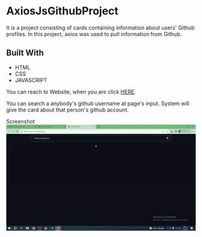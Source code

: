 # AxiosJsGithubProject

<!DOCTYPE html>
<html lang="en">
<head>
    <meta charset="UTF-8">
</head>
<body>
    
  <p>It is a project consisting of cards containing information about users' Github profiles. In this project, axios was used to pull information from Github.</p>
<h2 id="built-with">Built With</h2>
  <ul>
    <li>HTML</li>
    <li>CSS</li>
    <li>JAVASCRIPT</li>
  </ul>
<p>You can reach to Website, when you are click <a href="https://github-card-info.netlify.app/">HERE</a>.</p>
<p>You can search a anybody's github username at page's input. System will give the card about that person's github account.</p>

</body>
</html>

Screenshot ![axiosgithubprojectgif](githubcard.gif)
